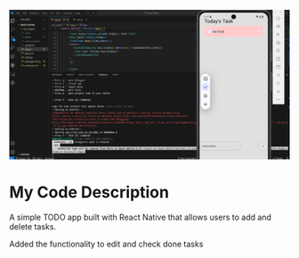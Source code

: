 ![alt text](image.png)

# My Code Description 
A simple TODO app built with React Native that allows users to add and delete tasks.

Added the functionality to edit and check done tasks 
